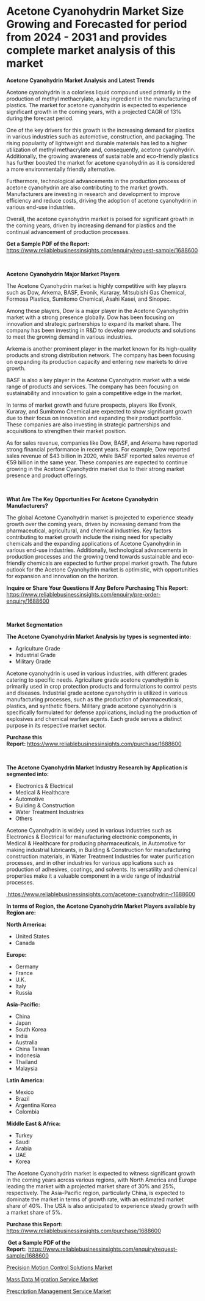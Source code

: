 <p><h1>Acetone Cyanohydrin Market Size Growing and Forecasted for period from 2024 - 2031 and provides complete market analysis of this market</h1></p><p><strong>Acetone Cyanohydrin Market Analysis and Latest Trends</strong></p>
<p><p>Acetone cyanohydrin is a colorless liquid compound used primarily in the production of methyl methacrylate, a key ingredient in the manufacturing of plastics. The market for acetone cyanohydrin is expected to experience significant growth in the coming years, with a projected CAGR of 13% during the forecast period. </p><p>One of the key drivers for this growth is the increasing demand for plastics in various industries such as automotive, construction, and packaging. The rising popularity of lightweight and durable materials has led to a higher utilization of methyl methacrylate and, consequently, acetone cyanohydrin. Additionally, the growing awareness of sustainable and eco-friendly plastics has further boosted the market for acetone cyanohydrin as it is considered a more environmentally friendly alternative.</p><p>Furthermore, technological advancements in the production process of acetone cyanohydrin are also contributing to the market growth. Manufacturers are investing in research and development to improve efficiency and reduce costs, driving the adoption of acetone cyanohydrin in various end-use industries.</p><p>Overall, the acetone cyanohydrin market is poised for significant growth in the coming years, driven by increasing demand for plastics and the continual advancement of production processes.</p></p>
<p><strong>Get a Sample PDF of the Report:&nbsp;</strong> <a href="https://www.reliablebusinessinsights.com/enquiry/request-sample/1688600">https://www.reliablebusinessinsights.com/enquiry/request-sample/1688600</a></p>
<p>&nbsp;</p>
<p><strong>Acetone Cyanohydrin Major Market Players</strong></p>
<p><p>The Acetone Cyanohydrin market is highly competitive with key players such as Dow, Arkema, BASF, Evonik, Kuraray, Mitsubishi Gas Chemical, Formosa Plastics, Sumitomo Chemical, Asahi Kasei, and Sinopec. </p><p>Among these players, Dow is a major player in the Acetone Cyanohydrin market with a strong presence globally. Dow has been focusing on innovation and strategic partnerships to expand its market share. The company has been investing in R&D to develop new products and solutions to meet the growing demand in various industries.</p><p>Arkema is another prominent player in the market known for its high-quality products and strong distribution network. The company has been focusing on expanding its production capacity and entering new markets to drive growth.</p><p>BASF is also a key player in the Acetone Cyanohydrin market with a wide range of products and services. The company has been focusing on sustainability and innovation to gain a competitive edge in the market.</p><p>In terms of market growth and future prospects, players like Evonik, Kuraray, and Sumitomo Chemical are expected to show significant growth due to their focus on innovation and expanding their product portfolio. These companies are also investing in strategic partnerships and acquisitions to strengthen their market position.</p><p>As for sales revenue, companies like Dow, BASF, and Arkema have reported strong financial performance in recent years. For example, Dow reported sales revenue of $43 billion in 2020, while BASF reported sales revenue of €59 billion in the same year. These companies are expected to continue growing in the Acetone Cyanohydrin market due to their strong market presence and product offerings.</p></p>
<p>&nbsp;</p>
<p><strong>What Are The Key Opportunities For Acetone Cyanohydrin Manufacturers?</strong></p>
<p><p>The global Acetone Cyanohydrin market is projected to experience steady growth over the coming years, driven by increasing demand from the pharmaceutical, agricultural, and chemical industries. Key factors contributing to market growth include the rising need for specialty chemicals and the expanding applications of Acetone Cyanohydrin in various end-use industries. Additionally, technological advancements in production processes and the growing trend towards sustainable and eco-friendly chemicals are expected to further propel market growth. The future outlook for the Acetone Cyanohydrin market is optimistic, with opportunities for expansion and innovation on the horizon.</p></p>
<p><strong>Inquire or Share Your Questions If Any Before Purchasing This Report:</strong> <a href="https://www.reliablebusinessinsights.com/enquiry/pre-order-enquiry/1688600">https://www.reliablebusinessinsights.com/enquiry/pre-order-enquiry/1688600</a></p>
<p>&nbsp;</p>
<p><strong>Market Segmentation</strong></p>
<p><strong>The Acetone Cyanohydrin Market Analysis by types is segmented into:</strong></p>
<p><ul><li>Agriculture Grade</li><li>Industrial Grade</li><li>Military Grade</li></ul></p>
<p><p>Acetone cyanohydrin is used in various industries, with different grades catering to specific needs. Agriculture grade acetone cyanohydrin is primarily used in crop protection products and formulations to control pests and diseases. Industrial grade acetone cyanohydrin is utilized in various manufacturing processes, such as the production of pharmaceuticals, plastics, and synthetic fibers. Military grade acetone cyanohydrin is specifically formulated for defense applications, including the production of explosives and chemical warfare agents. Each grade serves a distinct purpose in its respective market sector.</p></p>
<p><strong>Purchase this Report:&nbsp;</strong><a href="https://www.reliablebusinessinsights.com/purchase/1688600">https://www.reliablebusinessinsights.com/purchase/1688600</a></p>
<p>&nbsp;</p>
<p><strong>The Acetone Cyanohydrin Market Industry Research by Application is segmented into:</strong></p>
<p><ul><li>Electronics & Electrical</li><li>Medical & Healthcare</li><li>Automotive</li><li>Building & Construction</li><li>Water Treatment Industries</li><li>Others</li></ul></p>
<p><p>Acetone Cyanohydrin is widely used in various industries such as Electronics & Electrical for manufacturing electronic components, in Medical & Healthcare for producing pharmaceuticals, in Automotive for making industrial lubricants, in Building & Construction for manufacturing construction materials, in Water Treatment Industries for water purification processes, and in other industries for various applications such as production of adhesives, coatings, and solvents. Its versatility and chemical properties make it a valuable component in a wide range of industrial processes.</p></p>
<p><a href="https://www.reliablebusinessinsights.com/acetone-cyanohydrin-r1688600">&nbsp;https://www.reliablebusinessinsights.com/acetone-cyanohydrin-r1688600</a></p>
<p><strong>In terms of Region, the Acetone Cyanohydrin Market Players available by Region are:</strong></p>
<p>
    <p> <strong> North America: </strong>
        <ul>
            <li>United States</li>
            <li>Canada</li>
        </ul>
        </p> 
    <p> <strong> Europe: </strong>
        <ul>
            <li>Germany</li>
            <li>France</li>
            <li>U.K.</li>
            <li>Italy</li>
            <li>Russia</li>
        </ul>
        </p> 
    <p> <strong> Asia-Pacific: </strong>
        <ul>
            <li>China</li>
            <li>Japan</li>
            <li>South Korea</li>
            <li>India</li>
            <li>Australia</li>
            <li>China Taiwan</li>
            <li>Indonesia</li>
            <li>Thailand</li>
            <li>Malaysia</li>
        </ul>
        </p> 
    <p> <strong> Latin America: </strong>
        <ul>
            <li>Mexico</li>
            <li>Brazil</li>
            <li>Argentina Korea</li>
            <li>Colombia</li>
        </ul>
        </p> 
    <p> <strong> Middle East & Africa: </strong>
        <ul>
            <li>Turkey</li>
            <li>Saudi</li>
            <li>Arabia</li>
            <li>UAE</li>
            <li>Korea</li>
        </ul>
    </p>
    </p>
<p><p>The Acetone Cyanohydrin market is expected to witness significant growth in the coming years across various regions, with North America and Europe leading the market with a projected market share of 30% and 25%, respectively. The Asia-Pacific region, particularly China, is expected to dominate the market in terms of growth rate, with an estimated market share of 40%. The USA is also anticipated to experience steady growth with a market share of 5%.</p></p>
<p><strong>Purchase this Report: </strong><a href="https://www.reliablebusinessinsights.com/purchase/1688600">https://www.reliablebusinessinsights.com/purchase/1688600</a></p>
<p>&nbsp;<strong>Get a Sample PDF of the Report:&nbsp;&nbsp;</strong><a href="https://www.reliablebusinessinsights.com/enquiry/request-sample/1688600">https://www.reliablebusinessinsights.com/enquiry/request-sample/1688600</a></p>
<p><strong></strong></p>
<p><p><a href="https://github.com/sifatuddin25/Market-Research-Report-List-1/blob/main/precision-motion-control-solutions-market.md">Precision Motion Control Solutions Market</a></p><p><a href="https://github.com/alexxisgm/Market-Research-Report-List-1/blob/main/mass-data-migration-service-market.md">Mass Data Migration Service Market</a></p><p><a href="https://github.com/HenrietteMills1/Market-Research-Report-List-2/blob/main/prescription-management-service-market.md">Prescription Management Service Market</a></p></p>